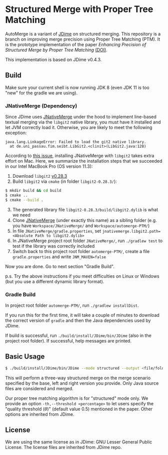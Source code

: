 # Structured Merge with Proper Tree Matching

AutoMerge is a variant of [JDime](https://github.com/se-sic/jdime) on structured merging. This repository is a branch on improving merge precision using Proper Tree Matching (PTM). It is the prototype implementation of the paper *Enhancing Precision of Structured Merge by Proper Tree Matching* [(DOI)](https://ieeexplore.ieee.org/document/8802856).

This implementation is based on JDime v0.4.3.

## Build

Make sure your current shell is now running JDK 8 (even JDK 11 is too "new" for the gradle we are using).

### JNativeMerge (Dependency)

Since JDime uses [JNativeMerge](https://gitlab.infosun.fim.uni-passau.de/seibt/JNativeMerge) under the hood to implement line-based textual merging via the `libgit2` native library, you must have it installed and let JVM correctly load it. Otherwise, you are likely to meet the following exception:
```
java.lang.LinkageError: Failed to load the git2 native library.
  at de.uni_passau.fim.seibt.LibGit2.<clinit>(LibGit2.java:128)
```

According to [this issue](https://github.com/se-sic/jdime/issues/21), installing JNativeMerge with `libgit2` takes extra effort on Mac. Here, we summarize the installation steps that we succeeded in our Intel MacBook Pro (OS version 11.3):

1. Download `libgit2` [v0.28.3](https://github.com/libgit2/libgit2/releases/tag/v0.28.3)
2. Build `libgit2` via `cmake` (in folder `libgit2-0.28.3/`):
```sh
$ mkdir build && cd build
$ cmake ..
$ cmake --build .
```
3. The generated library file `libgit2-0.28.3/build/libgit2.dylib` is what we need
4. Clone [JNativeMerge](https://gitlab.infosun.fim.uni-passau.de/seibt/JNativeMerge) (under exactly this name) as a sibling folder (e.g. you have `Workspace/JNativeMerge/` and `Workspace/automerge-PTM/`)
5. In file `JNativeMerge/gradle.properties`, set `jnativemerge.libgit2.path=<Absolute Path to libgit2.dylib>`
6. In JNativeMerge project root folder `JNativeMerge/`, run `./gradlew test` to test if the library was correctly included
7. Switch back to this project root folder `automerge-PTM/`, create a file `gradle.properties` and write `JNM_MAVEN=false`

Now you are done. Go to next section "Gradle Build".

p.s. Try the above instructions if you meet difficulties on Linux or Windows (but you use a different dynamic library format).

### Gradle Build

In project root folder `automerge-PTM/`, run `./gradlew installDist`.

If you run this for the first time, it will take a couple of minutes to download the correct version of `gradle` and then the Java dependencies used by JDime.

If build is successful, run `./build/install/JDime/bin/JDime` (also in the project root folder). If successful, help messages are printed.

## Basic Usage

```sh
$ ./build/install/JDime/bin/JDime --mode structured --output <file/folder> <leftVersion> <baseVersion> <rightVersion>
```

This will perform a three-way structured merge on the merge scenario specified by the base, left and right version you provide. Only Java source files are considered and merged.

Our proper tree matching algorithm is for "structured" mode only. We provide an option `-th,--threshold <percentage>` to let users specify the "quality threshold ($\theta$)" (default value 0.5) mentioned in the paper. Other options are inherited from JDime.

## License

We are using the same license as in JDime: GNU Lesser General Public License. The license files are inherited from JDime repo.
